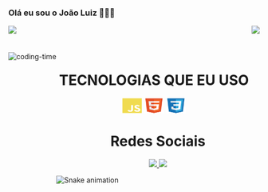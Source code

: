 ### Olá eu sou o João Luiz 🙋🏼‍♂️

<div>
  
  <img  height="180em" src="https://github-readme-stats.vercel.app/api?username=JJOAO-015&show_icons=true&theme=great-gatsby&include_all_commits=true&count_private=true"/>
  <img align="right" height="180em" src="https://github-readme-stats.vercel.app/api/top-langs/?username=JJOAO-015&layout=compact&langs_count=16&theme=great-gatsby"/>
</div>
<br>

<div  align="center"> 
  <div style="display: inline_block"><br>
    <img align="left" height="250" alt="coding-time" src="code.gif">
    <h1 align="center">TECNOLOGIAS QUE EU USO</h1>
    <img align="center" height="30" width="40" alt="js-icon"  src="https://raw.githubusercontent.com/devicons/devicon/master/icons/javascript/javascript-plain.svg">
    <img align="center" height="30" width="40" alt="html-icon" src="https://raw.githubusercontent.com/devicons/devicon/master/icons/html5/html5-original.svg">
    <img align="center" height="30" width="40" alt="css-icon" src="https://raw.githubusercontent.com/devicons/devicon/master/icons/css3/css3-original.svg">
   </div>
    
  
  <h1 align="center">Redes Sociais</h1>
    <a href = "mailto: joaoluiz.bc15@gmail.com">
      <img width="30" src="gmail.svg">
    </a>
    </a>
    <a href = "https://www.instagram.com/joao_luiz011/">
      <img width="25" src="instagram.png">
    </a>
</div>
  
![Snake animation](https://github.com/JJOAO-015/JJOAO-015/blob/output/github-contribution-grid-snake.svg)

